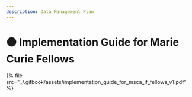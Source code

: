 ```yaml
---
description: Data Management Plan
---
```


# 🟠 Implementation Guide for Marie Curie Fellows

{% file src="../.gitbook/assets/implementation_guide_for_msca_if_fellows_v1.pdf" %}
